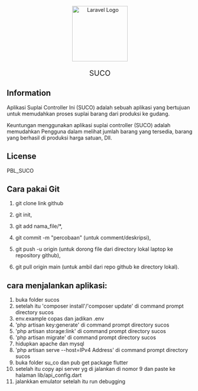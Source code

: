 <a><p align="center"><img src="https://github.com/akhbarulhadi/suco/blob/main/lib/assets/icon_suco.png" width="150" alt="Laravel Logo"></a></p>

<p style="font-size: 20px;" align="center">
SUCO
</p>

## Information

Aplikasi Suplai Controller Ini (SUCO) adalah sebuah aplikasi yang bertujuan untuk memudahkan proses suplai barang dari produksi ke gudang.

Keuntungan menggunakan aplikasi suplai controller (SUCO) adalah memudahkan Pengguna dalam melihat jumlah barang yang tersedia, barang yang berhasil di produksi harga satuan, Dll.

## License

PBL_SUCO

## Cara pakai Git

1. git clone link github

1. git init,
2. git add nama_file/\*,
3. git commit -m "percobaan" (untuk comment/deskripsi),
4. git push -u origin (untuk dorong file dari directory lokal laptop ke repository github),

1. git pull origin main (untuk ambil dari repo github ke directory lokal).

## cara menjalankan aplikasi:

1. buka folder sucos
2. setelah itu 'composer install'/'composer update' di command prompt directory sucos
3. env.example copas dan jadikan .env
4. 'php artisan key:generate' di command prompt directory sucos
5. 'php artisan storage:link' di command prompt directory sucos
6. 'php artisan migrate' di command prompt directory sucos
7. hidupkan apache dan mysql
8. 'php artisan serve --host=IPv4 Address' di command prompt directory sucos
9. buka folder su_co dan pub get package flutter
10. setelah itu copy api server yg di jalankan di nomor 9 dan paste ke halaman lib/api_config.dart
11. jalankkan emulator setelah itu run debugging
